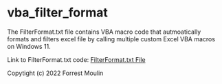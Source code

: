 # vba_filter_format

The FilterFormat.txt file contains VBA macro code that autmoatically formats and filters excel file by calling multiple custom Excel VBA macros on Windows 11.

Link to FilterFormat.txt code: <a href="https://github.com/ffm5113/vba_filter_format/blob/main/FilterFormat.txt">FilterFormat.txt File</a>

Copytight (c) 2022 Forrest Moulin
